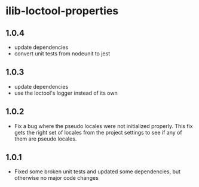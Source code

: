 # ilib-loctool-properties

## 1.0.4

-   update dependencies
-   convert unit tests from nodeunit to jest

## 1.0.3

-   update dependencies
-   use the loctool's logger instead of its own

## 1.0.2

-   Fix a bug where the pseudo locales were not initialized properly.
    This fix gets the right set of locales from the project settings to
    see if any of them are pseudo locales.

## 1.0.1

-   Fixed some broken unit tests and updated some dependencies, but
    otherwise no major code changes
